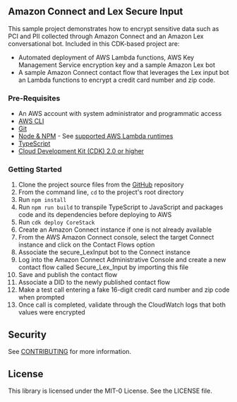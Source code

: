 ## Amazon Connect and Lex Secure Input

This sample project demonstrates how to encrypt sensitive data such as PCI and PII collected through Amazon Connect and an Amazon Lex conversational bot. Included in this CDK-based project are:

- Automated deployment of AWS Lambda functions, AWS Key Management Service encryption key and a sample Amazon Lex bot
- A sample Amazon Connect contact flow that leverages the Lex input bot an Lambda functions to encrypt a credit card number and zip code.

### Pre-Requisites

- An AWS account with system administrator and programmatic access
- [AWS CLI](https://docs.aws.amazon.com/cli/latest/userguide/getting-started-install.html)
- [Git](https://git-scm.com/book/en/v2/Getting-Started-Installing-Git)
- [Node & NPM](https://docs.npmjs.com/downloading-and-installing-node-js-and-npm) - See [supported AWS Lambda runtimes](https://docs.aws.amazon.com/lambda/latest/dg/lambda-runtimes.html)
- [TypeScript](https://www.typescriptlang.org/download)
- [Cloud Development Kit (CDK) 2.0 or higher](https://docs.aws.amazon.com/cdk/latest/guide/getting_started.html)

### Getting Started

1. Clone the project source files from the [GitHub](https://github.com/aws-samples/connect-encryption) repository
1. From the command line, `cd` to the project's root directory
1. Run `npm install`
1. Run `npm run build` to transpile TypeScript to JavaScript and packages code and its dependencies before deploying to AWS
1. Run `cdk deploy CoreStack`
1. Create an Amazon Connect instance if one is not already available
1. From the AWS Amazon Connect console, select the target Connect instance and click on the Contact Flows option
1. Associate the secure_LexInput bot to the Connect instance
1. Log into the Amazon Connect Administrative Console and create a new contact flow called Secure_Lex_Input by importing this file
1. Save and publish the contact flow
1. Associate a DID to the newly published contact flow
1. Make a test call entering a fake 16-digit credit card number and zip code when prompted
1. Once call is completed, validate through the CloudWatch logs that both values were encrypted

## Security

See [CONTRIBUTING](CONTRIBUTING.md#security-issue-notifications) for more information.

## License

This library is licensed under the MIT-0 License. See the LICENSE file.


